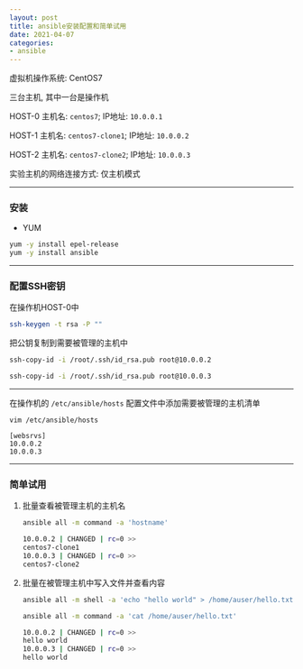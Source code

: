 ```yaml
---
layout: post
title: ansible安装配置和简单试用
date: 2021-04-07
categories:
- ansible
---
```


虚拟机操作系统: CentOS7<br>

三台主机, 其中一台是操作机<br>

HOST-0 主机名: `centos7`; IP地址: `10.0.0.1`<br>

HOST-1 主机名: `centos7-clone1`; IP地址: `10.0.0.2`<br>

HOST-2 主机名: `centos7-clone2`; IP地址: `10.0.0.3`<br>

实验主机的网络连接方式: 仅主机模式<br>

<hr>

### 安装

* YUM

```bash
yum -y install epel-release
yum -y install ansible
```

<hr>

### 配置SSH密钥

在操作机HOST-0中<br>

```bash
ssh-keygen -t rsa -P ""
```

把公钥复制到需要被管理的主机中

```bash
ssh-copy-id -i /root/.ssh/id_rsa.pub root@10.0.0.2
```

```bash
ssh-copy-id -i /root/.ssh/id_rsa.pub root@10.0.0.3
```

<hr>

在操作机的 `/etc/ansible/hosts` 配置文件中添加需要被管理的主机清单<br>

```
vim /etc/ansible/hosts

[websrvs]
10.0.0.2
10.0.0.3
```

<hr>

### 简单试用

1. 批量查看被管理主机的主机名

   ```bash
   ansible all -m command -a 'hostname'
   ```

   ```bash
   10.0.0.2 | CHANGED | rc=0 >>
   centos7-clone1
   10.0.0.3 | CHANGED | rc=0 >>
   centos7-clone2
   ```

2. 批量在被管理主机中写入文件并查看内容

   ```bash
   ansible all -m shell -a 'echo "hello world" > /home/auser/hello.txt'
   ```

   ```bash
   ansible all -m command -a 'cat /home/auser/hello.txt'
   ```

   ```bash
   10.0.0.2 | CHANGED | rc=0 >>
   hello world
   10.0.0.3 | CHANGED | rc=0 >>
   hello world
   ```

   



